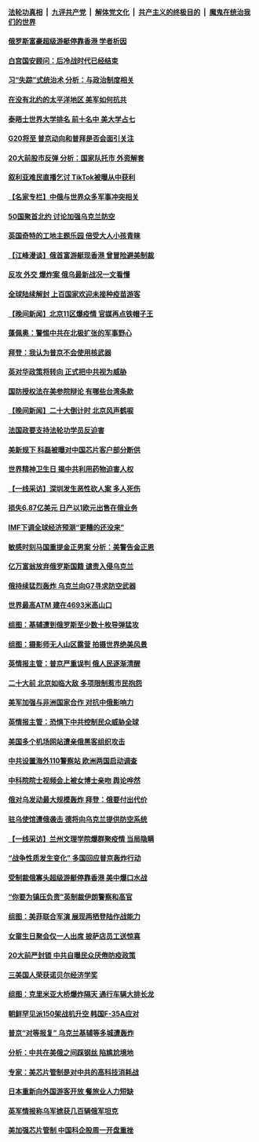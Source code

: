####  [法轮功真相](../../../../basic/blob/master/README.md?t=10131701) &nbsp;|&nbsp; [九评共产党](../../../../9ping.md/blob/master/README.md?t=10131701) &nbsp;|&nbsp; [解体党文化](../../../../jtdwh.md/blob/master/README.md?t=10131701)  &nbsp;|&nbsp; [共产主义的终极目的](../../../../gczydzjmd.md/blob/master/README.md?t=10131701) &nbsp;|&nbsp; [魔鬼在统治我们的世界](../../../../mgztzwmdsj.md/blob/master/README.md?t=10131701) 

#### [俄罗斯富豪超级游艇停靠香港 学者析因](../pages/nsc418/n13844345.md?t=10131701) 

#### [白宫国安顾问：后冷战时代已经结束](../pages/nsc418/n13844203.md?t=10131701) 

#### [习“失踪”式统治术 分析：与政治制度相关](../pages/nsc418/n13843806.md?t=10131701) 

#### [在没有北约的太平洋地区 美军如何抗共](../pages/nsc418/n13844004.md?t=10131701) 

#### [泰晤士世界大学排名 前十名中 美大学占七](../pages/nsc418/n13843980.md?t=10131701) 

#### [G20将至 普京动向和普拜是否会面引关注](../pages/nsc418/n13843994.md?t=10131701) 

#### [20大前股市反弹 分析：国家队托市 外资解套](../pages/nsc418/n13843927.md?t=10131701) 

#### [叙利亚难民直播乞讨 TikTok被曝从中获利](../pages/nsc418/n13843981.md?t=10131701) 

#### [【名家专栏】中俄与世界众多军事冲突相关](../pages/nsc418/n13843882.md?t=10131701) 

#### [50国聚首北约 讨论加强乌克兰防空](../pages/nsc418/n13843821.md?t=10131701) 

#### [英国奇特的工地主题乐园 倍受大人小孩青睐](../pages/nsc418/n13843642.md?t=10131701) 

#### [【江峰漫谈】俄首富游艇现香港 曾冒险避美制裁](../pages/nsc418/n13843839.md?t=10131701) 

#### [反攻 外交 爆炸案 俄乌最新战况一文看懂](../pages/nsc418/n13843901.md?t=10131701) 


#### [全球陆续解封 上百国家欢迎未接种疫苗游客](../pages/nsc418/n13843840.md?t=10131701) 

#### [【晚间新闻】北京11区爆疫情 官媒再点铁帽子王](../pages/nsc418/n13843769.md?t=10131701) 

#### [蓬佩奥：警惕中共在北极扩张的军事野心](../pages/nsc418/n13843705.md?t=10131701) 

#### [拜登：我认为普京不会使用核武器](../pages/nsc418/n13843621.md?t=10131701) 

#### [英对华政策将转向 正式把中共视为威胁](../pages/nsc418/n13843543.md?t=10131701) 

#### [国防授权法在美参院辩论 有哪些台湾条款](../pages/nsc418/n13843343.md?t=10131701) 

#### [【晚间新闻】二十大倒计时 北京风声鹤唳](../pages/nsc418/n13843305.md?t=10131701) 

#### [法国政要支持法轮功学员反迫害](../pages/nsc418/n13841970.md?t=10131701) 


#### [美新规下 科磊被曝对中国芯片客户部分断供](../pages/nsc418/n13843301.md?t=10131701) 


#### [世界精神卫生日 揭中共利用药物迫害人权](../pages/nsc418/n13843019.md?t=10131701) 

#### [【一线采访】深圳发生恶性砍人案 多人死伤](../pages/nsc418/n13843023.md?t=10131701) 

#### [损失6.87亿美元 日产以1欧元出售在俄业务](../pages/nsc418/n13843237.md?t=10131701) 

#### [IMF下调全球经济预测“更糟的还没来”](../pages/nsc418/n13843243.md?t=10131701) 

#### [敏感时刻马国重提金正男案 分析：美警告金正恩](../pages/nsc418/n13842913.md?t=10131701) 

#### [亿万富翁放弃俄罗斯国籍 谴责入侵乌克兰](../pages/nsc418/n13843196.md?t=10131701) 

#### [俄持续猛烈轰炸 乌克兰向G7寻求防空武器](../pages/nsc418/n13843173.md?t=10131701) 

#### [世界最高ATM 建在4693米高山口](../pages/nsc418/n13842833.md?t=10131701) 

#### [组图：基辅遭到俄罗斯至少数十枚导弹猛攻](../pages/nsc418/n13843121.md?t=10131701) 

#### [组图：摄影师无人山区露营 拍摄世界绝美风景](../pages/nsc418/n13842777.md?t=10131701) 

#### [英情报主管：普京严重误判 俄人民逐渐清醒](../pages/nsc418/n13843158.md?t=10131701) 

#### [二十大前 北京如临大敌 多项限制惹市民抱怨](../pages/nsc418/n13843099.md?t=10131701) 

#### [美军加强与非洲国家合作 对抗中俄影响力](../pages/nsc418/n13842976.md?t=10131701) 

#### [英情报主管：恐惧下中共控制民众威胁全球](../pages/nsc418/n13842699.md?t=10131701) 

#### [美国多个机场网站遭亲俄黑客组织攻击](../pages/nsc418/n13842668.md?t=10131701) 

#### [中共设置海外110警察站 欧洲两国启动调查](../pages/nsc418/n13842597.md?t=10131701) 

#### [中科院院士视频会上被女博士亲吻 舆论哗然](../pages/nsc418/n13842363.md?t=10131701) 

#### [俄对乌发动最大规模轰炸 拜登：俄要付出代价](../pages/nsc418/n13842582.md?t=10131701) 

#### [驻乌使馆遭俄袭击 德将向乌克兰提供防空系统](../pages/nsc418/n13842547.md?t=10131701) 

#### [【一线采访】兰州文理学院爆群聚疫情 当局隐瞒](../pages/nsc418/n13842300.md?t=10131701) 

#### [“战争性质发生变化” 多国回应普京轰炸行动](../pages/nsc418/n13842518.md?t=10131701) 

#### [受制裁俄寡头超级游艇停靠香港 美中爆口水战](../pages/nsc418/n13842487.md?t=10131701) 

#### [“你要为镇压负责”英制裁伊朗警察和高官](../pages/nsc418/n13842546.md?t=10131701) 

#### [组图：美菲联合军演 展现两栖登陆作战能力](../pages/nsc418/n13842373.md?t=10131701) 

#### [女童生日聚会仅一人出席 披萨店员工送惊喜](../pages/nsc418/n13842189.md?t=10131701) 

#### [20大前严封锁 中共自曝民众厌倦防疫政策](../pages/nsc418/n13842480.md?t=10131701) 

#### [三美国人荣获诺贝尔经济学奖](../pages/nsc418/n13842378.md?t=10131701) 

#### [组图：克里米亚大桥爆炸隔天 通行车辆大排长龙](../pages/nsc418/n13842317.md?t=10131701) 

#### [朝鲜罕见派150架战机升空 韩国F-35A应对](../pages/nsc418/n13842297.md?t=10131701) 

#### [普京“对等报复” 乌克兰基辅等多城遭轰炸](../pages/nsc418/n13842292.md?t=10131701) 

#### [分析：中共在美俄之间踩钢丝 陷尴尬境地](../pages/nsc418/n13841990.md?t=10131701) 

#### [专家：美芯片管制是对中共的高科技消耗战](../pages/nsc418/n13842316.md?t=10131701) 

#### [日本重新向外国游客开放 餐旅业人力短缺](../pages/nsc418/n13842331.md?t=10131701) 

#### [英军情报称乌军掳获几百辆俄军坦克](../pages/nsc418/n13842219.md?t=10131701) 

#### [美加强芯片管制 中国科企股周一开盘重挫](../pages/nsc418/n13842177.md?t=10131701) 

